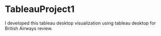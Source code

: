 # TableauProject1
I developed this tableau desktop visualization using tableau desktop for British Airways review.

